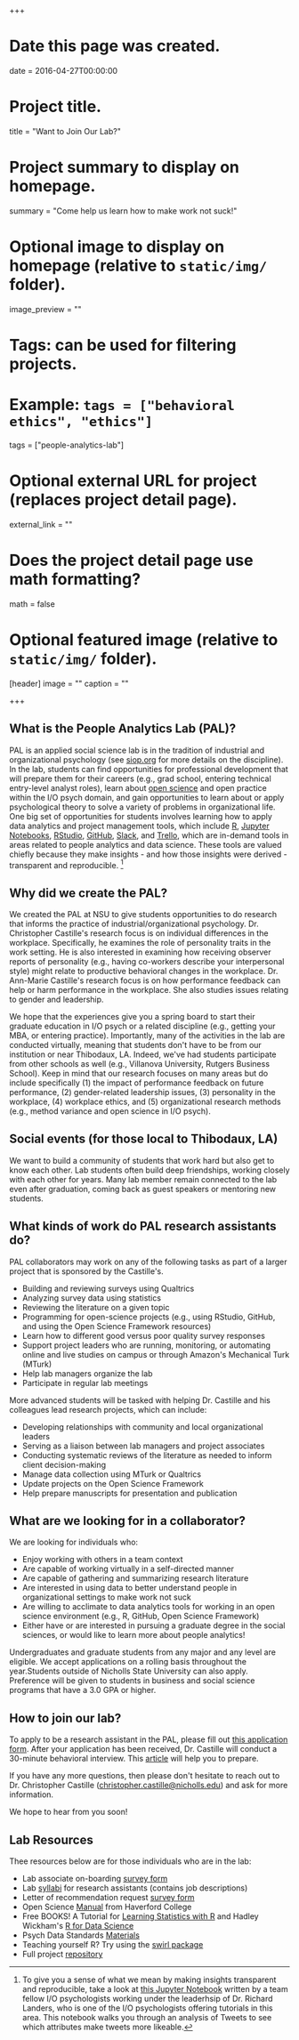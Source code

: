 +++
# Date this page was created.
date = 2016-04-27T00:00:00

# Project title.
title = "Want to Join Our Lab?"

# Project summary to display on homepage.
summary = "Come help us learn how to make work not suck!"

# Optional image to display on homepage (relative to `static/img/` folder).
image_preview = ""

# Tags: can be used for filtering projects.
# Example: `tags = ["behavioral ethics", "ethics"]`
tags = ["people-analytics-lab"]

# Optional external URL for project (replaces project detail page).
external_link = ""

# Does the project detail page use math formatting?
math = false

# Optional featured image (relative to `static/img/` folder).
[header]
image = ""
caption = ""

+++

## What is the People Analytics Lab (PAL)?

PAL is an applied social science lab is in the tradition of industrial and organizational psychology (see [siop.org](https://www.siop.org) for more details on the discipline). In the lab, students can find opportunities for professional development that will prepare them for their careers (e.g., grad school, entering technical entry-level analyst roles), learn about [open science](http://my.siop.org/Publications/TIP/562/ArtMID/18540/ArticleID/711/We-Want-Open-Science-in-I-O-Do-We) and open practice within the I/O psych domain, and gain opportunities to learn about or apply psychological theory to solve a variety of problems in organizational life. One big set of opportunities for students involves learning how to apply data analytics and project management tools, which include [R](https://www.r-project.org/), [Jupyter Notebooks](https://jupyter.org), [RStudio](https://www.rstudio.com/), [GitHub](https://github.com), [Slack](https://slack.com), and [Trello](https://slack.com), which are in-demand tools in areas related to people analytics and data science. These tools are valued chiefly because they make insights - and how those insights were derived - transparent and reproducible. [^1]

[^1]: To give you a sense of what we mean by making insights transparent and reproducible, take a look at [this Jupyter Notebook](https://hub.mybinder.org/user/tnt-lab-siop-20-master-tutorial-tvnnu7tk/lab) written by a team fellow I/O psychologists working under the leaderhsip of Dr. Richard Landers, who is one of the I/O psychologists offering tutorials in this area. This notebook walks you through an analysis of Tweets to see which attributes make tweets more likeable.

## Why did we create the PAL?

We created the PAL at NSU to give students opportunities to do research that informs the practice of industrial/organizational psychology. Dr. Christopher Castille's research focus is on individual differences in the workplace. Specifically, he examines the role of personality traits in the work setting. He is also interested in examining how receiving observer reports of personality (e.g., having co-workers describe your interpersonal style) might relate to productive behavioral changes in the workplace. Dr. Ann-Marie Castille's research focus is on how performance feedback can help or harm performance in the workplace. She also studies issues relating to gender and leadership.

We hope that the experiences give you a spring board to start their graduate education in I/O psych or a related discipline (e.g., getting your MBA, or entering practice). Importantly, many of the activities in the lab are conducted virtually, meaning that students don't have to be from our institution or near Thibodaux, LA. Indeed, we've had students participate from other schools as well (e.g., Villanova University, Rutgers Business School). Keep in mind that our research focuses on many areas but do include specifically (1) the impact of performance feedback on future performance, (2) gender-related leadership issues, (3) personality in the workplace, (4) workplace ethics, and (5) organizational research methods (e.g., method variance and open science in I/O psych). 

## Social events (for those local to Thibodaux, LA)

We want to build a community of students that work hard but also get to know each other. Lab students often build deep friendships, working closely with each other for years. Many lab member remain connected to the lab even after graduation, coming back as guest speakers or mentoring new students.

## What kinds of work do PAL research assistants do?

PAL collaborators may work on any of the following tasks as part of a larger project that is sponsored by the Castille's. 

* Building and reviewing surveys using Qualtrics
* Analyzing survey data using statistics
* Reviewing the literature on a given topic
* Programming for open-science projects (e.g., using RStudio, GitHub, and using the Open Science Framework resources)
* Learn how to different good versus poor quality survey responses
* Support project leaders who are running, monitoring, or automating online and live studies on campus or through Amazon's Mechanical Turk (MTurk)
* Help lab managers organize the lab
* Participate in regular lab meetings

More advanced students will be tasked with helping Dr. Castille and his colleagues lead research projects, which can include:

* Developing relationships with community and local organizational leaders
* Serving as a liaison between lab managers and project associates
* Conducting systematic reviews of the literature as needed to inform client decision-making
* Manage data collection using MTurk or Qualtrics
* Update projects on the Open Science Framework
* Help prepare manuscripts for presentation and publication

## What are we looking for in a collaborator?

We are looking for individuals who:

* Enjoy working with others in a team context
* Are capable of working virtually in a self-directed manner
* Are capable of gathering and summarizing research literature 
* Are interested in using data to better understand people in organizational settings to make work not suck
* Are willing to acclimate to data analytics tools for working in an open science environment (e.g., R, GitHub, Open Science Framework) 
* Either have or are interested in pursuing a graduate degree in the social sciences, or would like to learn more about people analytics! 

Undergraduates and graduate students from any major and any level are eligible. We accept applications on a rolling basis throughout the year.Students outside of Nicholls State University can also apply. Preference will be given to students in business and social science programs that have a 3.0 GPA or higher. 

## How to join our lab?

To apply to be a research assistant in the PAL, please fill out [this application form](https://forms.gle/VADbPPBKPBcSc4BX8). After your application has been received, Dr. Castille will conduct a 30-minute behavioral interview. This [article](https://www.theladders.com/career-advice/acing-behavioral-interview) will help you to prepare. 

If you have any more questions, then please don't hesitate to reach out to Dr. Christopher Castille (christopher.castille@nicholls.edu) and ask for more information.

We hope to hear from you soon!

## Lab Resources 

Thee resources below are for those individuals who are in the lab:

* Lab associate on-boarding [survey form](https://forms.gle/rnBNnmu2HbpsdYQF6)
* Lab [syllabi](https://docs.google.com/document/d/136ErjOM1SNroW-XGtb2x4k9FdZG8FQw5tsHgqR07pXU/edit?usp=sharing) for research assistants (contains job descriptions)
* Letter of recommendation request [survey form](https://forms.gle/LF6cB7iFaBiW5dTg7)
* Open Science [Manual](https://docs.google.com/document/d/1oMkTCEFtOq_DB0eoNiyk-B5QCgL6sVSF5pVvD1ONZDc/mobilebasic#h.pmed3q71ugip) from Haverford College
* Free BOOKS! A Tutorial for [Learning Statistics with R](http://www.fon.hum.uva.nl/paul/lot2015/Navarro2014.pdf) and Hadley Wickham's [R for Data Science](https://r4ds.had.co.nz)
* Psych Data Standards [Materials](https://github.com/psych-ds/psych-DS) 
* Teaching yourself R? Try using the [swirl package](https://swirlstats.com)
* Full project [repository](https://docs.google.com/spreadsheets/d/1aRTwgxTZLl8zlnK7TqnVpCMcoVShFRGqfXzqEvhR-rg/edit?usp=sharing)

